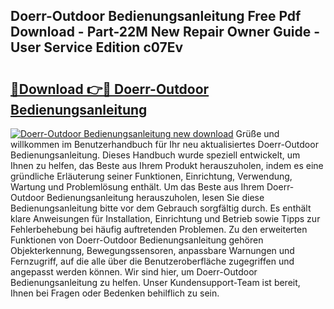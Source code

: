 ## Doerr-Outdoor Bedienungsanleitung Free Pdf Download - Part-22M New Repair Owner Guide - User Service Edition c07Ev

# <h2><a href="http://df19xs6.blite.top/?on=Doerr-Outdoor+Bedienungsanleitung">🔗Download 👉🔴 Doerr-Outdoor Bedienungsanleitung</a></h2>

[![Doerr-Outdoor Bedienungsanleitung new download](https://i.imgur.com/lujVjoI.png)](http://df19xs6.blite.top/?on=Doerr-Outdoor+Bedienungsanleitung)
Grüße und willkommen im Benutzerhandbuch für Ihr neu aktualisiertes Doerr-Outdoor Bedienungsanleitung. Dieses Handbuch wurde speziell entwickelt, um Ihnen zu helfen, das Beste aus Ihrem Produkt herauszuholen, indem es eine gründliche Erläuterung seiner Funktionen, Einrichtung, Verwendung, Wartung und Problemlösung enthält. Um das Beste aus Ihrem Doerr-Outdoor Bedienungsanleitung herauszuholen, lesen Sie diese Bedienungsanleitung bitte vor dem Gebrauch sorgfältig durch. Es enthält klare Anweisungen für Installation, Einrichtung und Betrieb sowie Tipps zur Fehlerbehebung bei häufig auftretenden Problemen. Zu den erweiterten Funktionen von Doerr-Outdoor Bedienungsanleitung gehören Objekterkennung, Bewegungssensoren, anpassbare Warnungen und Fernzugriff, auf die alle über die Benutzeroberfläche zugegriffen und angepasst werden können. Wir sind hier, um Doerr-Outdoor Bedienungsanleitung zu helfen. Unser Kundensupport-Team ist bereit, Ihnen bei Fragen oder Bedenken behilflich zu sein.
